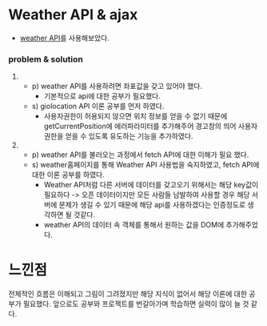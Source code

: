 # Weather API & ajax
- [weather API](https://openweathermap.org/)를 사용해보았다.

### problem & solution
1. - p) weather API를 사용하려면 좌표값을 갖고 있어야 했다.
        - 기본적으로 api에 대한 공부가 필요했다.
    - s) giolocation API 이론 공부를 먼저 하였다.
        - 사용자권한이 허용되지 않으면 위치 정보를 얻을 수 없기 때문에
          getCurrentPosition에 에러파라미터를 추가해주어 경고창의 띄어 사용자권한을 얻을 수 있도록 유도하는 기능을 추가하였다.
2. - p) weather API를 불러오는 과정에서 fetch API에 대한 이해가 필요 했다.
    - s) weather홈페이지를 통해 Weather API 사용법을 숙지하였고, fetch API에 대한 이론 공부를 하였다. 
        - Weather API처럼 다른 서버에 데이터를 갖고오기 위해서는 해당 key값이 필요하다 -> 오픈 데이터이지만 모든 사람들 남발하여 사용할 경우 해당 서버에 문제가 생길 수 있기 때문에 해당 api를 사용하겠다는 인증정도로 생각하면 될 것같다.
        - weather API의 데이터 속 객체를 통해서 원하는 값을 DOM에 추가해주었다.

# 느낀점
전체적인 흐름은 이해되고 그림이 그려졌지만 해당 지식이 없어서 해당 이론에 대한 공부가 필요했다.
앞으로도 공부와 프로젝트를 번갈아가며 학습하면 실력이 많이 늘 것 같다.
